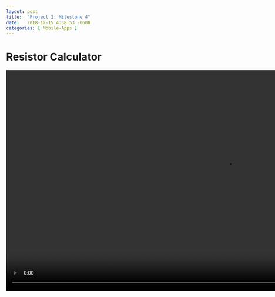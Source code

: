 ```yaml
---
layout: post
title:  "Project 2: Milestone 4"
date:   2018-12-15 4:38:53 -0600
categories: [ Mobile-Apps ]
---
```


# Resistor Calculator

<video height="600px" autoplay controls preload muted loop>
<source src="{{ site.baseurl }}/assets/image/res-calc.webm" type="video/webm">
</video